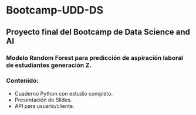 # Bootcamp-UDD-DS
## Proyecto final del Bootcamp de Data Science and AI
### Modelo Random Forest para predicción de aspiración laboral de estudiantes generación Z.
### Contenido:
- Cuaderno Python con estudio completo.
- Presentación de Slides.
- API para usuario/cliente.
